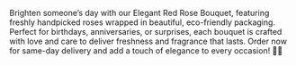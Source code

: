 Brighten someone’s day with our Elegant Red Rose Bouquet, featuring freshly handpicked roses wrapped in beautiful, eco-friendly packaging. Perfect for birthdays, anniversaries, or surprises, each bouquet is crafted with love and care to deliver freshness and fragrance that lasts. Order now for same-day delivery and add a touch of elegance to every occasion! 🌹✨
